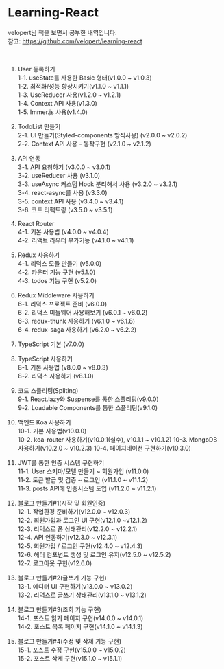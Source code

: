 # Learning-React
velopert님 책을 보면서 공부한 내역입니다.  
참고: https://github.com/velopert/learning-react

<br>

1. User 등록하기  
	1-1. useState를 사용한 Basic 형태(v1.0.0 ~ v1.0.3)  
	1-2. 최적화/성능 향상시키기(v1.1.0 ~ v1.1.1)  
	1-3. UseReducer 사용(v1.2.0 ~ v1.2.1)  
	1-4. Context API 사용(v1.3.0)  
	1-5. Immer.js 사용(v1.4.0)  
  
2. TodoList 만들기  
	2-1. UI 만들기(Styled-components 방식사용) (v2.0.0 ~ v2.0.2)  
	2-2. Context API 사용 - 동작구현 (v2.1.0 ~ v2.1.2)  
  	
3. API 연동  
	3-1. API 요청하기 (v3.0.0 ~ v3.0.1)  
	3-2. useReducer 사용 (v3.1.0)  
	3-3. useAsync 커스텀 Hook 분리해서 사용 (v3.2.0 ~ v3.2.1)  
	3-4. react-async를 사용 (v3.3.0)  
	3-5. context API 사용 (v3.4.0 ~ v3.4.1)  
	3-6. 코드 리팩토링 (v3.5.0 ~ v3.5.1)  

4. React Router  
	4-1. 기본 사용법 (v4.0.0 ~ v4.0.4)  
	4-2. 리액트 라우터 부가기능 (v4.1.0 ~ v4.1.1)  

5. Redux 사용하기  
	4-1. 리덕스 모듈 만들기 (v5.0.0)  
	4-2. 카운터 기능 구현 (v5.1.0)  
	4-3. todos 기능 구현 (v5.2.0)  

6. Redux Middleware 사용하기  
	6-1. 리덕스 프로젝트 준비 (v6.0.0)  
	6-2. 리덕스 미들웨어 사용해보기 (v6.0.1 ~ v6.0.2)  
	6-3. redux-thunk 사용하기 (v6.1.0 ~ v6.1.8)  
	6-4. redux-saga 사용하기 (v6.2.0 ~ v6.2.2)  

7. TypeScript 기본 (v7.0.0)

8. TypeScript 사용하기  
	8-1. 기본 사용법 (v8.0.0 ~ v8.0.3)  
	8-2. 리덕스 사용하기 (v8.1.0)  

9. 코드 스플리팅(Spliting)  
	9-1. React.lazy와 Suspense를 통한 스플리팅(v9.0.0)  
	9-2. Loadable Components를 통한 스플리팅(v9.1.0)

10. 백엔드 Koa 사용하기  
	10-1. 기본 사용법(v10.0.0)  
	10-2. koa-router 사용하기(v10.0.1(실수), v10.1.1 ~ v10.1.2)
	10-3. MongoDB 사용하기(v10.2.0 ~ v10.2.3)
	10-4. 페이지네이션 구현하기(v10.3.0)

11. JWT를 통한 인증 시스템 구현하기  
	11-1. User 스키마/모델 만들기 ~ 회원가입 (v11.0.0)  
	11-2. 토큰 발급 및 검증 ~ 로그인 (v11.1.0 ~ v11.1.2)  
	11-3. posts API에 인증시스템 도입 (v11.2.0 ~ v11.2.1)

12. 블로그 만들기#1(시작 및 회원인증)  
	12-1. 작업환경 준비하기(v12.0.0 ~ v12.0.3)  
	12-2. 회원가입과 로그인 UI 구현(v12.1.0 ~v12.1.2)  
	12-3. 리덕스로 폼 상태관리(v12.2.0 ~ v12.2.1)  
	12-4. API 연동하기(v12.3.0 ~ v12.3.1)  
	12-5. 회원가입 / 로그인 구현(v12.4.0 ~ v12.4.3)  
	12-6. 헤더 컴포넌트 생성 및 로그인 유지(v12.5.0 ~ v12.5.2)  
	12-7. 로그아웃 구현(v12.6.0)

13. 블로그 만들기#2(글쓰기 기능 구현)  
	13-1. 에디터 UI 구현하기(v13.0.0 ~ v13.0.2)  
	13-2. 리덕스로 글쓰기 상태관리(v13.1.0 ~ v13.1.2)

14. 블로그 만들기#3(조회 기능 구현)  
	14-1. 포스트 읽기 페이지 구현(v14.0.0 ~ v14.0.1)  
	14-2. 포스트 목록 페이지 구현(v14.1.0 ~ v14.1.3)

15. 블로그 만들기#4(수정 및 삭제 기능 구현)  
	15-1. 포스트 수정 구현(v15.0.0 ~ v15.0.2)  
	15-2. 포스트 삭제 구현(v15.1.0 ~ v15.1.1)  
